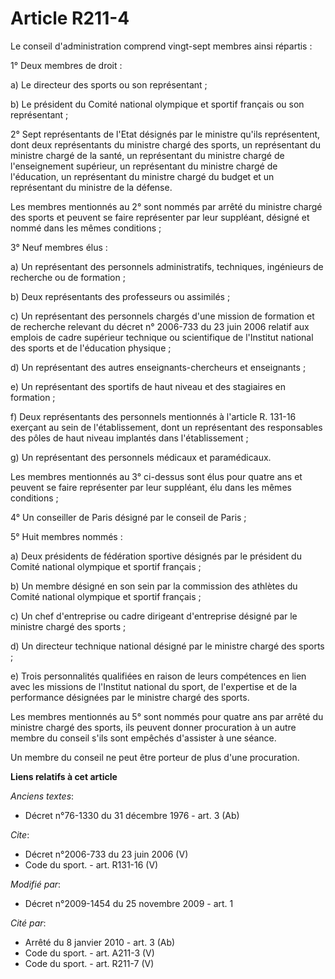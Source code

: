 # Article R211-4

Le conseil d'administration comprend vingt-sept membres ainsi répartis : 

1° Deux membres de droit : 

a) Le directeur des sports ou son représentant ; 

b) Le président du Comité national olympique et sportif français ou son représentant ; 

2° Sept représentants de l'Etat désignés par le ministre qu'ils représentent, dont deux représentants du ministre chargé des
sports, un représentant du ministre chargé de la santé, un représentant du ministre chargé de l'enseignement supérieur, un
représentant du ministre chargé de l'éducation, un représentant du ministre chargé du budget et un représentant du ministre
de la défense. 

Les membres mentionnés au 2° sont nommés par arrêté du ministre chargé des sports et peuvent se faire représenter par leur
suppléant, désigné et nommé dans les mêmes conditions ; 

3° Neuf membres élus : 

a) Un représentant des personnels administratifs, techniques, ingénieurs de recherche ou de formation ; 

b) Deux représentants des professeurs ou assimilés ; 

c) Un représentant des personnels chargés d'une mission de formation et de recherche relevant du décret n° 2006-733 du 23
juin 2006 relatif aux emplois de cadre supérieur technique ou scientifique de l'Institut national des sports et de
l'éducation physique ; 

d) Un représentant des autres enseignants-chercheurs et enseignants ; 

e) Un représentant des sportifs de haut niveau et des stagiaires en formation ; 

f) Deux représentants des personnels mentionnés à l'article R. 131-16 exerçant au sein de l'établissement, dont un
représentant des responsables des pôles de haut niveau implantés dans l'établissement ; 

g) Un représentant des personnels médicaux et paramédicaux. 

Les membres mentionnés au 3° ci-dessus sont élus pour quatre ans et peuvent se faire représenter par leur suppléant, élu dans
les mêmes conditions ; 

4° Un conseiller de Paris désigné par le conseil de Paris ; 

5° Huit membres nommés : 

a) Deux présidents de fédération sportive désignés par le président du Comité national olympique et sportif français ; 

b) Un membre désigné en son sein par la commission des athlètes du Comité national olympique et sportif français ; 

c) Un chef d'entreprise ou cadre dirigeant d'entreprise désigné par le ministre chargé des sports ; 

d) Un directeur technique national désigné par le ministre chargé des sports ; 

e) Trois personnalités qualifiées en raison de leurs compétences en lien avec les missions de l'Institut national du sport,
de l'expertise et de la performance désignées par le ministre chargé des sports. 

Les membres mentionnés au 5° sont nommés pour quatre ans par arrêté du ministre chargé des sports, ils peuvent donner
procuration à un autre membre du conseil s'ils sont empêchés d'assister à une séance. 

Un membre du conseil ne peut être porteur de plus d'une procuration.

**Liens relatifs à cet article**

_Anciens textes_:

  - Décret n°76-1330 du 31 décembre 1976 - art. 3 (Ab)

_Cite_:

  - Décret n°2006-733 du 23 juin 2006 (V)
  - Code du sport. - art. R131-16 (V)

_Modifié par_:

  - Décret n°2009-1454 du 25 novembre 2009 - art. 1

_Cité par_:

  - Arrêté du 8 janvier 2010 - art. 3 (Ab)
  - Code du sport. - art. A211-3 (V)
  - Code du sport. - art. R211-7 (V)
